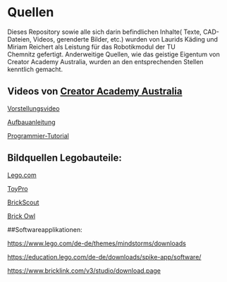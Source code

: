 # Quellen

Dieses Repository sowie alle sich darin befindlichen Inhalte( Texte, CAD-Dateien, Videos, gerenderte Bilder, etc.) wurden von Laurids Käding und Miriam Reichert als Leistung für das Robotikmodul der TU Chemnitz gefertigt. Anderweitige Quellen, wie das geistige Eigentum von Creator Academy Australia, wurden an den entsprechenden Stellen kenntlich gemacht.

## Videos von [Creator Academy Australia](https://www.youtube.com/@CreatorAcademyAustralia)

[Vorstellungsvideo](https://www.youtube.com/watch?v=MCVW2Uqanlw)

[Aufbauanleitung](https://www.youtube.com/watch?v=IiCZoNBiXc0)

[Programmier-Tutorial](https://www.youtube.com/watch?v=TupLmKkHMBU)

## Bildquellen Legobauteile: 

[Lego.com](https://www.lego.com/de-de)

[ToyPro](https://www.toypro.com/)

[BrickScout](https://brickscout.com/de/)

[Brick Owl](https://www.brickowl.de/)


##Softwareapplikationen:

https://www.lego.com/de-de/themes/mindstorms/downloads

https://education.lego.com/de-de/downloads/spike-app/software/ 

https://www.bricklink.com/v3/studio/download.page
